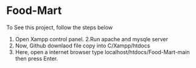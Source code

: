 # Food-Mart
To See this project, follow the steps below
1. Open Xampp control panel.
2.Run apache and mysqle server
3. Now, Github downlaod file copy into C/Xampp/htdocs
4. Here, open a internet browser type localhost/htdocs/Food-Mart-main then press Enter.
